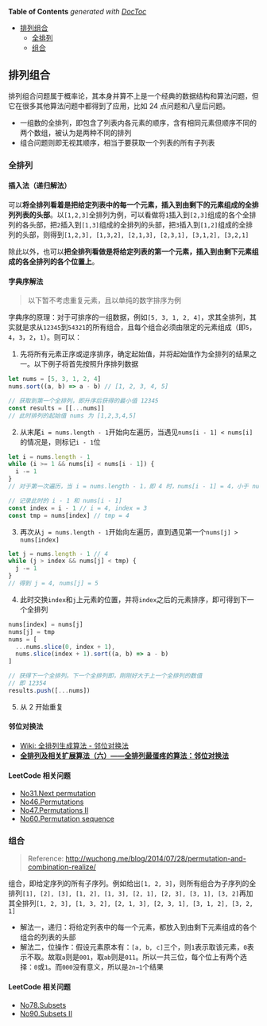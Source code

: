<!-- START doctoc generated TOC please keep comment here to allow auto update -->
<!-- DON'T EDIT THIS SECTION, INSTEAD RE-RUN doctoc TO UPDATE -->
**Table of Contents**  *generated with [DocToc](https://github.com/thlorenz/doctoc)*

- [排列组合](#%E6%8E%92%E5%88%97%E7%BB%84%E5%90%88)
  - [全排列](#%E5%85%A8%E6%8E%92%E5%88%97)
  - [组合](#%E7%BB%84%E5%90%88)

<!-- END doctoc generated TOC please keep comment here to allow auto update -->

## 排列组合

排列组合问题属于概率论，其本身并算不上是一个经典的数据结构和算法问题，但它在很多其他算法问题中都得到了应用，比如 24 点问题和八皇后问题。

- 一组数的全排列，即包含了列表内各元素的顺序，含有相同元素但顺序不同的两个数组，被认为是两种不同的排列
- 组合问题则即无视其顺序，相当于要获取一个列表的所有子列表

### 全排列

#### 插入法（递归解法）

可以**将全排列看着是把给定列表中的每一个元素，插入到由剩下的元素组成的全排列列表的头部**。以`[1,2,3]`全排列为例，可以看做将`1`插入到`[2,3]`组成的各个全排列的各头部，把`2`插入到`[1,3]`组成的全排列的头部，把`3`插入到`[1,2]`组成的全排列的头部，则得到`[1,2,3], [1,3,2], [2,1,3], [2,3,1], [3,1,2], [3,2,1]`

除此以外，也可以**把全排列看做是将给定列表的第一个元素，插入到由剩下元素组成的各全排列的各个位置上**。

#### 字典序解法

> 以下暂不考虑重复元素，且以单纯的数字排序为例

字典序的原理：对于可排序的一组数据，例如`[5, 3, 1, 2, 4]`，求其全排列，其实就是求从`12345`到`54321`的所有组合，且每个组合必须由限定的元素组成（即`5`，`4`，`3`，`2`，`1`）。则可以：

1. 先将所有元素正序或逆序排序，确定起始值，并将起始值作为全排列的结果之一。以下例子将首先按照升序排列数据

```javascript
let nums = [5, 3, 1, 2, 4]
nums.sort((a, b) => a - b) // [1, 2, 3, 4, 5]

// 获取到第一个全排列，即升序后获得的最小值 12345
const results = [[...nums]]
// 此时排列的起始值 nums 为 [1,2,3,4,5]
```

2. 从末尾`i = nums.length - 1`开始向左遍历，当遇见`nums[i - 1] < nums[i]`的情况是，则标记`i - 1`位

```javascript
let i = nums.length - 1
while (i >= 1 && nums[i] < nums[i - 1]) {
  i -= 1
}
// 对于第一次遍历，当 i = nums.length - 1，即 4 时，nums[i - 1] = 4，小于 nums[i] = 5

// 记录此时的 i - 1 和 nums[i - 1]
const index = i - 1 // i = 4, index = 3
const tmp = nums[index] // tmp = 4
```

3. 再次从`j = nums.length - 1`开始向左遍历，直到遇见第一个`nums[j] > nums[index]`

```javascript
let j = nums.length - 1 // 4
while (j > index && nums[j] < tmp) {
  j -= 1
}
// 得到 j = 4, nums[j] = 5
```

4. 此时交换`index`和`j`上元素的位置，并将`index`之后的元素排序，即可得到下一个全排列

```javascript
nums[index] = nums[j]
nums[j] = tmp
nums = [
  ...nums.slice(0, index + 1),
  nums.slice(index + 1).sort((a, b) => a - b)
]

// 获得下一个全排列。下一个全排列即，刚刚好大于上一个全排列的数值
// 即 12354
results.push([...nums])
```

5. 从 2 开始重复

#### 邻位对换法

- [Wiki: 全排列生成算法 - 邻位对换法](https://zh.wikipedia.org/wiki/%E5%85%A8%E6%8E%92%E5%88%97%E7%94%9F%E6%88%90%E7%AE%97%E6%B3%95#%E9%82%BB%E4%BD%8D%E5%AF%B9%E6%8D%A2%E6%B3%95)
- [**全排列及相关扩展算法（六）——全排列最蛋疼的算法：邻位对换法**](https://blog.csdn.net/sm9sun/article/details/77373258)

#### LeetCode 相关问题

- [No31.Next permutation](../leetcode/JavaScript/No31.next-permutation.js)
- [No46.Permutations](../leetcode/JavaScript/No46.permutations.js)
- [No47.Permutations II](../leetcode/JavaScript/No47.permutations-II.js)
- [No60.Permutation sequence](../leetcode/JavaScript/No60.permutation-sequence.js)

### 组合

> Reference:
> http://wuchong.me/blog/2014/07/28/permutation-and-combination-realize/

组合，即给定序列的所有子序列。例如给出`[1, 2, 3]`，则所有组合为子序列的全排列`[1], [2], [3], [1, 2], [1, 3], [2, 1], [2, 3], [3, 1], [3, 2]`再加其全排列`[1, 2, 3], [1, 3, 2], [2, 1, 3], [2, 3, 1], [3, 1, 2], [3, 2, 1]`

- 解法一，递归：将给定列表中的每一个元素，都放入到由剩下元素组成的各个组合的列表的头部
- 解法二，位操作：假设元素原本有：`[a, b, c]`三个，则`1`表示取该元素，`0`表示不取。故取`a`则是`001`，取`ab`则是`011`。所以一共三位，每个位上有两个选择：`0`或`1`。而`000`没有意义，所以是`2n−1`个结果

#### LeetCode 相关问题

- [No78.Subsets](../leetcode/JavaScript/No78.subsets.js)
- [No90.Subsets II](../leetcode/JavaScript/No90.subsets-II.js)
